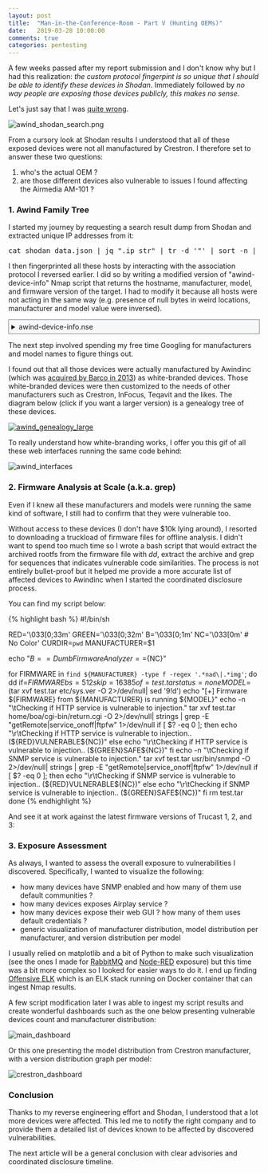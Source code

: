 ```yaml
---
layout: post
title:  "Man-in-the-Conference-Room - Part V (Hunting OEMs)"
date:   2019-03-28 10:00:00
comments: true
categories: pentesting
---
```


A few weeks passed after my report submission and I don't know why but I had this realization: *the custom protocol fingerpint is so unique that I should be able to identify these devices in Shodan*. Immediately followed by *no way people are exposing those devices publicly, this makes no sense*.

Let's just say that I was [quite wrong](https://www.shodan.io/search?query=wppib).

![awind_shodan_search.png]({{site.url}}/assets/awind_shodan_search.png)

From a cursory look at Shodan results I understood that all of these exposed devices were not all manufactured by Crestron. I therefore set to answer these two questions:

1. who's the actual OEM ?
2. are those different devices also vulnerable to issues I found affecting the Airmedia AM-101 ?

### 1. Awind Family Tree

I started my journey by requesting a search result dump from Shodan and extracted unique IP addresses from it:

<pre>
cat shodan_data.json | jq ".ip_str" | tr -d '"' | sort -n | uniq > targets.txt
</pre>

I then fingerprinted all these hosts by interacting with the association protocol I reversed earlier. I did so by writing a modified version of "awind-device-info" Nmap script that returns the hostname, manufacturer, model, and firmware version of the target. I had to modify it because all hosts were not acting in the same way (e.g. presence of null bytes in weird locations, manufacturer and model value were inversed).

<details>
<summary style="background-color:#f6f7f8;padding: 5px;border-color:gray;border-style: solid;border-width: 1px;">awind-device-info.nse</summary>
{% highlight lua %}
local string = require "string"
local nmap = require "nmap"
local shortport = require "shortport"
local stdnse = require "stdnse"
local strbuf = require "strbuf"
local table = require "table"

description = [[
Gathers information (device properties such as hostname, model, make,
and firmware version) from Awind wireless presentation devices and
derivatives using the same method as the manufacturers own client
applications.

References:
    * https://quentinkaiser.be/pentesting/2018/08/21/awind-device-network/
]]

---
-- @usage
-- nmap -p <port> <ip> --script awind-info
--
-- @output
-- PORT   STATE SERVICE REASON
-- 389/tcp open  awind-associate syn-ack ttl 64 Awind scdecapp association
-- | awind-info:
-- |   Hostname: AirMedia-16309f
-- |   Make: Crestron
-- |   Model: WiPG1K5s
-- |_  Version: 2.6.0.6
--
-- @xmloutput
-- <elem key="Hostname">AirMedia-16309f</elem>
-- <elem key="Make">Crestro100111101110001\x02a</elem>
-- <elem key="Model">WiPG1K5s</elem>
-- <elem key="Version">2.6.0.6</elem>

author = "Quentin Kaiser"
license = "Same as Nmap--See https://nmap.org/book/man-legal.html"

categories = {"default", "discovery", "safe", "version"}

portrule = shortport.portnumber({389, 3268})

action = function(host, port)

  local result = stdnse.output_table()

  -- ping/pong verbs
  local ping = "wppaliveROCK"
  local pong = "wppaliveROLL"

  -- socket handler
  local socket = nmap.new_socket()
  local catch = function() socket:close() end
  local try = nmap.new_try(catch)

  -- connect
  try(socket:connect(host, port))
  socket:set_timeout(7500)
  try(socket:send(ping))
  data = try(socket:receive())

  -- we check it's actually an Awind device
  if not string.match(data, pong) then
    return stdnse.format_output(false, "Not an Awind device.")
  end

  try(socket:send("wppcmd\x00\x00\x90"))
  data = try(socket:receive())
  payload = stdnse.tohex(data)
  x, y = payload:find("41575050") -- AWPP
  idx = y + 25
  curr_idx = idx

  while payload:sub(curr_idx, curr_idx+1) ~= "00" do
    curr_idx = curr_idx + 2
  end
  result["Hostname"] = stdnse.fromhex(payload:sub(idx, curr_idx-1))

  -- skip garbage
  while payload:sub(curr_idx, curr_idx+1) == "00" do
    curr_idx = curr_idx + 2
  end
  idx = curr_idx

  -- parse make
  while payload:sub(curr_idx, curr_idx+1) ~= "00" do
    curr_idx = curr_idx + 2
  end

  make = stdnse.fromhex(payload:sub(idx, curr_idx-1))
  if make == "awind" or make == "Extron" or make == "wga310" or make == "wga315" or make == "WPS" or make == "Teq" or make == "OPTOMA" or make == "barco" then
    result["Make"] = stdnse.fromhex(payload:sub(idx, curr_idx-1))
    while payload:sub(curr_idx, curr_idx+1) == "00" do
      curr_idx = curr_idx + 2
    end
    while payload:sub(curr_idx, curr_idx+1) ~= "00" do
      curr_idx = curr_idx + 2
    end
  else
    if string.find(make, "Crestro") or string.find(make, "crestro") then
      result["Make"] = "Crestron"
    elseif string.find(make, "BlackBo") then
      result["Make"] = "Black Box Network Services"
    elseif string.find(make, "WPS") then
      result["Make"] = "WPS"
    else
      result["Make"] = make
    end
  end

  -- skip garbage
  while payload:sub(curr_idx, curr_idx+1) == "00" do
    curr_idx = curr_idx + 2
  end
  curr_idx = curr_idx + 20
  while payload:sub(curr_idx, curr_idx+1) == "00" do
    curr_idx = curr_idx + 2
  end
  idx = curr_idx

  -- parse model
  while payload:sub(curr_idx, curr_idx+1) ~= "00" do
    curr_idx = curr_idx + 2
  end
  model = stdnse.fromhex(payload:sub(idx, curr_idx-1))
  if model == "INFOCUS" then
    result["Model"] = result["Make"]
    result["Make"] = model
  else
    result["Model"] = model
  end


  -- skip garbage
  idx = idx + 32

  -- parse firmware version number
  result["Version"] = (tonumber(payload:sub(idx, idx+1)) or "") .. "." .. (tonumber(payload:sub(idx+2, idx+3)) or "") .. "." .. (tonumber(payload:sub(idx+4, idx+5)) or "").. "." .. (tonumber(payload:sub(idx+6, idx+7)) or "")

  socket:close()
  return result
end

{% endhighlight %}
</details>

The next step involved spending my free time Googling for manufacturers and model names to figure things  out.

I found out that all those devices were actually manufactured by Awindinc (which was [acquired by Barco in 2013]()) as white-branded devices. Those white-branded devices were then customized to the needs of other manufacturers such as Crestron, InFocus, Teqavit and the likes. The diagram below (click if you want a larger version) is a genealogy tree of these devices.

[![awind_genealogy_large]({{site.url}}/assets/awind_genealogy_small.png)]({{site.url}}/assets/awind_genealogy_large.png)

To really understand how white-branding works, I offer you this gif of all these web interfaces running the same code behind:

![awind_interfaces]({{site.url}}/assets/awind_interfaces.gif)


<!-- explain methodology to create genealogy of chips and OEM process ? -->

### 2. Firmware Analysis at Scale (a.k.a. grep)

Even if I knew all these manufacturers and models were running the same kind of software, I still had to confirm that they were vulnerable too.

Without access to these devices (I don't have $10k lying around), I resorted to downloading a truckload of firmware files for offline analysis. I didn't want to spend too much time so I wrote a bash script that would extract the archived rootfs from the firmware file with *dd*, extract the archive and grep for sequences that indicates vulnerable code similarities. The process is not entirely bullet-proof but it helped me provide a more accurate list of affected devices to Awindinc when I started the coordinated disclosure process.

You can find my script below:

{% highlight bash %}
#!/bin/sh

RED='\033[0;33m'
GREEN='\033[0;32m'
B='\033[0;1m'
NC='\033[0m' # No Color'
CURDIR=`pwd`
MANUFACTURER=$1

echo "${B}== Dumb Firmware Analyzer ==${NC}"

for FIRMWARE in `find ${MANUFACTURER} -type f -regex '.*nad\|.*img'`; do
    dd if=${FIRMWARE} bs=512 skip=16385 of=test.tar status=none
    MODEL=$(tar xvf test.tar etc/sys.ver -O 2>/dev/null| sed '9!d')
    echo "[+] Firmware ${FIRMWARE} from ${MANUFACTURER} is running ${MODEL}"
    echo -n "\tChecking if HTTP service is vulnerable to injection."
    tar xvf test.tar home/boa/cgi-bin/return.cgi -O 2>/dev/null| strings | grep -E "getRemote|service_onoff|ftpfw" 1>/dev/null
    if [ $? -eq 0 ]; then
        echo "\r\tChecking if HTTP service is vulnerable to injection.. (${RED}VULNERABLE${NC})"
    else
        echo "\r\tChecking if HTTP service is vulnerable to injection.. (${GREEN}SAFE${NC})"
    fi
    echo -n "\tChecking if SNMP service is vulnerable to injection."
    tar xvf test.tar usr/bin/snmpd -O 2>/dev/null| strings | grep -E "getRemote|service_onoff|ftpfw" 1>/dev/null
    if [ $? -eq 0 ]; then
        echo "\r\tChecking if SNMP service is vulnerable to injection.. (${RED}VULNERABLE${NC})"
    else
        echo "\r\tChecking if SNMP service is vulnerable to injection.. (${GREEN}SAFE${NC})"
    fi
    rm test.tar
done
{% endhighlight %}

And see it at work against the latest firmware versions of Trucast 1, 2, and 3:

<script src="https://asciinema.org/a/6vjkrdj1eU5RKlOdnkyj7taxH.js" id="asciicast-6vjkrdj1eU5RKlOdnkyj7taxH" async></script>


### 3. Exposure Assessment

As always, I wanted to assess the overall exposure to vulnerabilities I discovered. Specifically, I wanted to visualize the following:

* how many devices have SNMP enabled and how many of them use default communities ?
* how many devices exposes Airplay service ?
* how many devices expose their web GUI ? how many of them uses default credentials ?
* generic visualization of manufacturer distribution, model distribution per manufacturer, and version distribution per model

I usually relied on matplotlib and a bit of Python to make such visualization (see the ones I made for [RabbitMQ]({{site.url}}security/tool/2017/08/28/cottontail-release/) and [Node-RED]({{site.url}}pentesting/2018/09/07/node-red-rce/) exposure) but this time was a bit more complex so I looked for easier ways to do it. I end up finding [Offensive ELK](https://github.com/marco-lancini/docker_offensive_elk) which is an ELK stack running on Docker container that can ingest Nmap results.

A few script modification later I was able to ingest my script results and create wonderful dashboards such as the one below presenting vulnerable devices count and manufacturer distribution:

![main_dashboard]({{site.url}}/assets/offensive_elk_main_dashboard.png)

Or this one presenting the model distribution from Crestron manufacturer, with a version distribution graph per model:

![crestron_dashboard]({{site.url}}/assets/offensive_elk_crestron_dashboard.png)

### Conclusion

Thanks to my reverse engineering effort and Shodan, I understood that a lot more devices were affected.
This led me to notify the right company and to provide them a detailed list of devices known to be affected by discovered vulnerabilities.

The next article will be a general conclusion with clear advisories and coordinated disclosure timeline.
